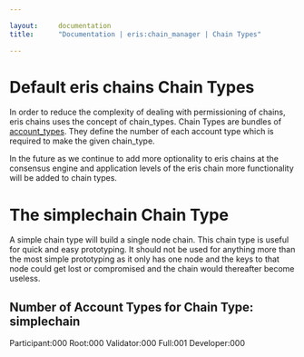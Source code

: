 ```yaml
---

layout:     documentation
title:      "Documentation | eris:chain_manager | Chain Types"

---
```


# Default eris chains Chain Types

In order to reduce the complexity of dealing with permissioning
of chains, eris chains uses the concept of chain_types. Chain Types are
bundles of [account_types](../account_types). They define the number of
each account type which is required to make the given chain_type.

In the future as we continue to add more optionality to eris chains at
the consensus engine and application levels of the eris chain more
functionality will be added to chain types.


# The simplechain Chain Type

A simple chain type will build a single node chain. This chain type is useful
for quick and easy prototyping. It should not be used for anything more than
the most simple prototyping as it only has one node and the keys to that node
could get lost or compromised and the chain would thereafter become useless.


## Number of Account Types for Chain Type: simplechain


Participant:000
Root:000
Validator:000
Full:001
Developer:000